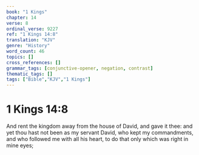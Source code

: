 ```yaml
---
book: "1 Kings"
chapter: 14
verse: 8
ordinal_verse: 9227
ref: "1 Kings 14:8"
translation: "KJV"
genre: "History"
word_count: 46
topics: []
cross_references: []
grammar_tags: [conjunctive-opener, negation, contrast]
thematic_tags: []
tags: ["Bible","KJV","1 Kings"]
---
```


# 1 Kings 14:8

And rent the kingdom away from the house of David, and gave it thee: and yet thou hast not been as my servant David, who kept my commandments, and who followed me with all his heart, to do that only which was right in mine eyes;
